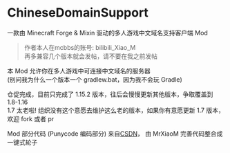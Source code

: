 # ChineseDomainSupport
一款由 Minecraft Forge &amp; Mixin 驱动的多人游戏中文域名支持客户端 Mod

> 作者本人在mcbbs的账号: bilibili_Xiao_M  
> 再多兼容几个版本就会发帖，请不要在我之前发帖


本 Mod 允许你在多人游戏中可连接中文域名的服务器  
(别问我为什么一个版本一个 gradlew.bat，因为我不会玩 Gradle)  

仓促完成，目前只完成了 1.15.2 版本，往后会慢慢更新其他版本，争取覆盖到 1.8-1.16  
1.7 太老啦! 组织没有这个意愿去维护这么老的版本，如果你有意愿更新 1.7 版本，欢迎 fork 或者 pr  


Mod 部分代码 (Punycode 编码部分) 来自[CSDN](https://blog.csdn.net/weixin_31720623/article/details/114351185)， 由 MrXiaoM 完善代码整合成一键式轮子
